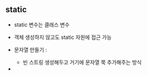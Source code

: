 



## static

- static 변수는 클래스 변수
- 객체 생성하지 않고도 static 자원에 접근 가능



- 문자열 만들기 : 
  - 빈 스트링 생성해두고 거기에 문자열 쭉 추가해주는 방식



- 
